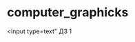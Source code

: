 # computer_graphicks
<input type=text"
ДЗ 1
<!DOCTYPE html>
<html lang="en">
<head>
    <meta charset="UTF-8">
    <meta name="viewport" content="width=device-width, initial-scale=1.0">
    <title>Cube</title>
    <style>
        body {
            margin: 0;
        }
        canvas {
            display: block;
        }
    </style>
</head>
<body>
<script>
    //consts 
    const COLOUR_bg   = "black";
    const COLOUR_cube = "white";
    const COLOUR_roof = "green";
    const COLOUR_door = "brown";
    const COLOUR_wi   = "blue";
    const SPEED_x = 0.05;
    const SPEED_y = 0.10;
    const SPEED_z = 0.15;
    const POINT3D = function(x,y,z){this.x=x; this.y=y; this.z =z;}
      
    //contex and canvas 
    var canvas =document.createElement("canvas");
    document.body.appendChild(canvas) ;
    var ctx  = canvas.getContext("2d");
    //var ctx2 = canvas.getContext("2d");
    
    //dimensions
    var w = document.documentElement.clientWidth;
    var h = document.documentElement.clientHeight;
    canvas.height = h;
    canvas.width = w;

    //colours and lines
    ctx.fillStyle = COLOUR_bg;
    ctx.lineWidth= w/100;
    ctx.lineCap="round";
  
    //cube parameters
    var cx=w/2;
    var cy=h/2;
    var cz=0;
  
  if ((h/6) > (w/6)){
    size = w/6;}
  else{
    size = h/6;}
 
   var verticies=[
     new POINT3D(cx-size, cy+size, cz-size),//0
     new POINT3D(cx+size, cy+size, cz-size),
     new POINT3D(cx+size, cy-size, cz-size),
     new POINT3D(cx-size, cy-size, cz-size),
     new POINT3D(cx-size, cy+size, cz+size),
     new POINT3D(cx+size, cy+size, cz+size),
     new POINT3D(cx+size, cy-size, cz+size),
     new POINT3D(cx-size, cy-size, cz+size),//7
      
     new POINT3D(cx,cy+(2*size),cz),//8

     new POINT3D(cx-size/2, cy+size/2, cz+size),
     new POINT3D(cx+size/2, cy+size/2, cz+size),
     new POINT3D(cx+size/2, cy-size, cz+size),
     new POINT3D(cx-size/2, cy-size, cz+size),//12
      
     new POINT3D(cx-size/2, cy+size/2, cz-size),
     new POINT3D(cx+size/2, cy+size/2, cz-size),
     new POINT3D(cx+size/2, cy-size/2, cz-size),
     new POINT3D(cx-size/2, cy-size/2, cz-size)//16
    ] 
    
    var edges = [
       [0, 1], [1, 2], [2, 3], [3, 0],//back face
       [4, 5], [5, 6], [6, 7], [7, 4],//front face
       [0, 4], [1, 5], [2, 6], [3, 7]// connecting 
     ];  
     var edges2 =[
       [8, 4], [8, 1], [8, 0], [8, 5],//roof
       [0, 5], [4, 1]
    ];
    var edges3=[
       [9,10],[10,11],[11,12],[12,9]
    ];
    var edges4=[
       [13,14],[14,15],[15,16],[16,13]
    ];
   
    // set up the animation loop
    var timeDelta, timeLast = 0;
    requestAnimationFrame(loop1);
   // requestAnimationFrame(loop2);
  

    function loop1(timeNow) {

        // calculate the time difference
        timeDelta = timeNow - timeLast;
        timeLast = timeNow;

        // background
        ctx.fillRect(0, 0, w, h);

        // rotate the cube along the z axis
        let angle = timeDelta * 0.001 * SPEED_z * Math.PI * 2;
        for (let v of verticies) {
            let dx = v.x - cx;
            let dy = v.y - cy;
            let x = dx * Math.cos(angle) - dy * Math.sin(angle);
            let y = dx * Math.sin(angle) + dy * Math.cos(angle);
            v.x = x + cx;
            v.y = y + cy;
        }

        // rotate the cube along the x axis
        angle = timeDelta * 0.001 * SPEED_x * Math.PI * 2;
        for (let v of verticies) {
            let dy = v.y - cy;
            let dz = v.z - cz;
            let y = dy * Math.cos(angle) - dz * Math.sin(angle);
            let z = dy * Math.sin(angle) + dz * Math.cos(angle);
            v.y = y + cy;
            v.z = z + cz;
        }

        // rotate the cube along the y axis
        angle = timeDelta * 0.001 * SPEED_y * Math.PI * 2;
        for (let v of verticies) {
            let dx = v.x - cx;
            let dz = v.z - cz;
            let x = dz * Math.sin(angle) + dx * Math.cos(angle);
            let z = dz * Math.cos(angle) - dx * Math.sin(angle);
            v.x = x + cx;
            v.z = z + cz;
        }

        // draw each edge
      //cube
        ctx.beginPath();
        ctx.strokeStyle = COLOUR_cube;
        for (let edge1 of edges) {
            ctx.moveTo(verticies[edge1[0]].x, verticies[edge1[0]].y);
            ctx.lineTo(verticies[edge1[1]].x, verticies[edge1[1]].y);
            ctx.stroke();
        }
        ctx.closePath();
      
     //roof
     ctx.beginPath();
     ctx.strokeStyle = COLOUR_roof;
     for (let edge2 of edges2){
            ctx.moveTo(verticies[edge2[0]].x, verticies[edge2[0]].y);
            ctx.lineTo(verticies[edge2[1]].x, verticies[edge2[1]].y);
            ctx.stroke();
        }
      ctx.closePath();         
     
     //window
     ctx.beginPath();
     ctx.strokeStyle = COLOUR_wi;
     for (let edge4 of edges4){
            ctx.moveTo(verticies[edge4[0]].x, verticies[edge4[0]].y);
            ctx.lineTo(verticies[edge4[1]].x, verticies[edge4[1]].y);
            ctx.stroke();
        }
      ctx.closePath();         
       
     //door
     ctx.beginPath();
     ctx.strokeStyle = COLOUR_door;
     for (let edge3 of edges3){
            ctx.moveTo(verticies[edge3[0]].x, verticies[edge3[0]].y);
            ctx.lineTo(verticies[edge3[1]].x, verticies[edge3[1]].y);
            ctx.stroke();
        }
      ctx.closePath();         
         
        // call the next frame
        requestAnimationFrame(loop1);
    }

    </script>
  </body>
</html>

Дз2
